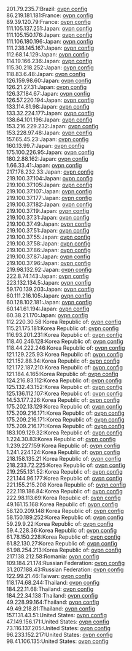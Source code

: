201.79.235.7:Brazil: [ovpn config](vpn/201_79_235_7.ovpn)  
86.219.181.181:France: [ovpn config](vpn/86_219_181_181.ovpn)  
89.39.120.79:France: [ovpn config](vpn/89_39_120_79.ovpn)  
111.105.137.251:Japan: [ovpn config](vpn/111_105_137_251.ovpn)  
111.105.150.176:Japan: [ovpn config](vpn/111_105_150_176.ovpn)  
111.106.180.196:Japan: [ovpn config](vpn/111_106_180_196.ovpn)  
111.238.145.167:Japan: [ovpn config](vpn/111_238_145_167.ovpn)  
112.68.14.129:Japan: [ovpn config](vpn/112_68_14_129.ovpn)  
114.19.166.236:Japan: [ovpn config](vpn/114_19_166_236.ovpn)  
115.30.218.252:Japan: [ovpn config](vpn/115_30_218_252.ovpn)  
118.83.6.48:Japan: [ovpn config](vpn/118_83_6_48.ovpn)  
126.159.98.60:Japan: [ovpn config](vpn/126_159_98_60.ovpn)  
126.21.27.31:Japan: [ovpn config](vpn/126_21_27_31.ovpn)  
126.37.184.67:Japan: [ovpn config](vpn/126_37_184_67.ovpn)  
126.57.220.194:Japan: [ovpn config](vpn/126_57_220_194.ovpn)  
133.114.81.98:Japan: [ovpn config](vpn/133_114_81_98.ovpn)  
133.32.224.177:Japan: [ovpn config](vpn/133_32_224_177.ovpn)  
138.64.101.196:Japan: [ovpn config](vpn/138_64_101_196.ovpn)  
153.216.229.232:Japan: [ovpn config](vpn/153_216_229_232.ovpn)  
153.228.97.48:Japan: [ovpn config](vpn/153_228_97_48.ovpn)  
157.65.45.23:Japan: [ovpn config](vpn/157_65_45_23.ovpn)  
160.13.99.7:Japan: [ovpn config](vpn/160_13_99_7.ovpn)  
175.100.226.95:Japan: [ovpn config](vpn/175_100_226_95.ovpn)  
180.2.88.162:Japan: [ovpn config](vpn/180_2_88_162.ovpn)  
1.66.33.41:Japan: [ovpn config](vpn/1_66_33_41.ovpn)  
217.178.232.33:Japan: [ovpn config](vpn/217_178_232_33.ovpn)  
219.100.37.104:Japan: [ovpn config](vpn/219_100_37_104.ovpn)  
219.100.37.105:Japan: [ovpn config](vpn/219_100_37_105.ovpn)  
219.100.37.107:Japan: [ovpn config](vpn/219_100_37_107.ovpn)  
219.100.37.177:Japan: [ovpn config](vpn/219_100_37_177.ovpn)  
219.100.37.182:Japan: [ovpn config](vpn/219_100_37_182.ovpn)  
219.100.37.19:Japan: [ovpn config](vpn/219_100_37_19.ovpn)  
219.100.37.31:Japan: [ovpn config](vpn/219_100_37_31.ovpn)  
219.100.37.49:Japan: [ovpn config](vpn/219_100_37_49.ovpn)  
219.100.37.51:Japan: [ovpn config](vpn/219_100_37_51.ovpn)  
219.100.37.55:Japan: [ovpn config](vpn/219_100_37_55.ovpn)  
219.100.37.58:Japan: [ovpn config](vpn/219_100_37_58.ovpn)  
219.100.37.86:Japan: [ovpn config](vpn/219_100_37_86.ovpn)  
219.100.37.87:Japan: [ovpn config](vpn/219_100_37_87.ovpn)  
219.100.37.96:Japan: [ovpn config](vpn/219_100_37_96.ovpn)  
219.98.132.92:Japan: [ovpn config](vpn/219_98_132_92.ovpn)  
222.8.74.143:Japan: [ovpn config](vpn/222_8_74_143.ovpn)  
223.132.134.5:Japan: [ovpn config](vpn/223_132_134_5.ovpn)  
59.170.139.203:Japan: [ovpn config](vpn/59_170_139_203.ovpn)  
60.111.216.105:Japan: [ovpn config](vpn/60_111_216_105.ovpn)  
60.128.102.181:Japan: [ovpn config](vpn/60_128_102_181.ovpn)  
60.141.61.194:Japan: [ovpn config](vpn/60_141_61_194.ovpn)  
60.38.21.170:Japan: [ovpn config](vpn/60_38_21_170.ovpn)  
112.220.30.58:Korea Republic of: [ovpn config](vpn/112_220_30_58.ovpn)  
115.21.175.181:Korea Republic of: [ovpn config](vpn/115_21_175_181.ovpn)  
116.93.201.231:Korea Republic of: [ovpn config](vpn/116_93_201_231.ovpn)  
118.40.246.128:Korea Republic of: [ovpn config](vpn/118_40_246_128.ovpn)  
118.44.222.246:Korea Republic of: [ovpn config](vpn/118_44_222_246.ovpn)  
121.129.225.93:Korea Republic of: [ovpn config](vpn/121_129_225_93.ovpn)  
121.152.88.34:Korea Republic of: [ovpn config](vpn/121_152_88_34.ovpn)  
121.172.187.210:Korea Republic of: [ovpn config](vpn/121_172_187_210.ovpn)  
121.184.4.165:Korea Republic of: [ovpn config](vpn/121_184_4_165.ovpn)  
124.216.83.112:Korea Republic of: [ovpn config](vpn/124_216_83_112.ovpn)  
125.132.43.152:Korea Republic of: [ovpn config](vpn/125_132_43_152.ovpn)  
125.136.112.107:Korea Republic of: [ovpn config](vpn/125_136_112_107.ovpn)  
14.53.177.226:Korea Republic of: [ovpn config](vpn/14_53_177_226.ovpn)  
175.202.13.129:Korea Republic of: [ovpn config](vpn/175_202_13_129.ovpn)  
175.209.216.171:Korea Republic of: [ovpn config](vpn/175_209_216_171.ovpn)  
175.209.216.171:Korea Republic of: [ovpn config](vpn/175_209_216_171.ovpn)  
175.209.216.171:Korea Republic of: [ovpn config](vpn/175_209_216_171.ovpn)  
183.109.129.32:Korea Republic of: [ovpn config](vpn/183_109_129_32.ovpn)  
1.224.30.83:Korea Republic of: [ovpn config](vpn/1_224_30_83.ovpn)  
1.239.227.159:Korea Republic of: [ovpn config](vpn/1_239_227_159.ovpn)  
1.241.224.124:Korea Republic of: [ovpn config](vpn/1_241_224_124.ovpn)  
218.158.135.21:Korea Republic of: [ovpn config](vpn/218_158_135_21.ovpn)  
218.233.72.225:Korea Republic of: [ovpn config](vpn/218_233_72_225.ovpn)  
219.255.131.52:Korea Republic of: [ovpn config](vpn/219_255_131_52.ovpn)  
221.144.96.177:Korea Republic of: [ovpn config](vpn/221_144_96_177.ovpn)  
221.155.215.208:Korea Republic of: [ovpn config](vpn/221_155_215_208.ovpn)  
222.119.186.84:Korea Republic of: [ovpn config](vpn/222_119_186_84.ovpn)  
222.98.113.69:Korea Republic of: [ovpn config](vpn/222_98_113_69.ovpn)  
49.161.15.168:Korea Republic of: [ovpn config](vpn/49_161_15_168.ovpn)  
58.120.209.148:Korea Republic of: [ovpn config](vpn/58_120_209_148.ovpn)  
58.150.189.252:Korea Republic of: [ovpn config](vpn/58_150_189_252.ovpn)  
59.29.9.22:Korea Republic of: [ovpn config](vpn/59_29_9_22.ovpn)  
59.4.228.36:Korea Republic of: [ovpn config](vpn/59_4_228_36.ovpn)  
61.78.150.228:Korea Republic of: [ovpn config](vpn/61_78_150_228.ovpn)  
61.82.130.27:Korea Republic of: [ovpn config](vpn/61_82_130_27.ovpn)  
61.98.254.213:Korea Republic of: [ovpn config](vpn/61_98_254_213.ovpn)  
217.138.212.58:Romania: [ovpn config](vpn/217_138_212_58.ovpn)  
109.184.21.174:Russian Federation: [ovpn config](vpn/109_184_21_174.ovpn)  
31.207.188.43:Russian Federation: [ovpn config](vpn/31_207_188_43.ovpn)  
122.99.21.46:Taiwan: [ovpn config](vpn/122_99_21_46.ovpn)  
118.174.68.244:Thailand: [ovpn config](vpn/118_174_68_244.ovpn)  
184.22.11.68:Thailand: [ovpn config](vpn/184_22_11_68.ovpn)  
184.22.34.138:Thailand: [ovpn config](vpn/184_22_34_138.ovpn)  
49.228.99.164:Thailand: [ovpn config](vpn/49_228_99_164.ovpn)  
49.49.218.81:Thailand: [ovpn config](vpn/49_49_218_81.ovpn)  
157.131.43.51:United States: [ovpn config](vpn/157_131_43_51.ovpn)  
47.149.156.171:United States: [ovpn config](vpn/47_149_156_171.ovpn)  
73.116.137.205:United States: [ovpn config](vpn/73_116_137_205.ovpn)  
96.233.152.217:United States: [ovpn config](vpn/96_233_152_217.ovpn)  
98.41.106.135:United States: [ovpn config](vpn/98_41_106_135.ovpn)  
